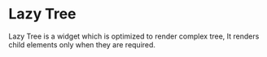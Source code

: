 Lazy Tree
========

Lazy Tree is a widget which is optimized to render complex tree, It renders child elements only when they are required.